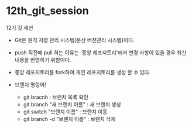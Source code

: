 # 12th_git_session
12기 깃 세션

- Git은 원격 저장 관리 시스템(분산 버전관리 시스템)이다.

- push 직전에 pull 하는 이유는 '중앙 레포지토리'에서 변경 사항이 있을 경우 최신 내용을 반영하기 위함이다.
- 중앙 레포지토리를 fork하여 개인 레포지토리를 생성 할 수 있다.
- 브랜치 명렁어!
   - git bracnh : 브랜치 목록 확인
   - git branch "새 브랜치 이름" : 새 브랜치 생성
   - git switch "브랜치 이름" : 브랜치 이동
   - git branch -d "브랜치 이름" : 브랜치 삭제